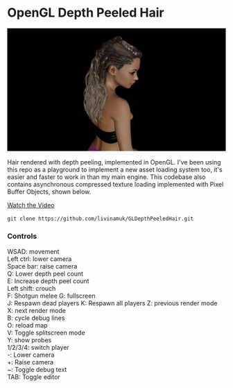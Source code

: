 # OpenGL Depth Peeled Hair

![Screenshot](Screenshot.jpg)

Hair rendered with depth peeling, implemented in OpenGL. 
I've been using this repo as a playground to implement a new asset loading system too, it's easier and faster to work in than my main engine. 
This codebase also contains asynchronous compressed texture loading implemented with Pixel Buffer Objects, shown below.

[Watch the Video](Video.mp4)

```
git clone https://github.com/livinamuk/GLDepthPeeledHair.git
```

### Controls
WSAD: movement<br>
Left ctrl: lower camera<br>
Space bar:  raise camera<br>
Q: Lower depth peel count<br>
E: Increase depth peel count<br>
Left shift: crouch<br>
F: Shotgun melee
G: fullscreen<br>
J: Respawn dead players
K: Respawn all players
Z: previous render mode<br>
X: next render mode<br>
B: cycle debug lines<br>
O: reload map<br>
V: Toggle splitscreen mode<br>
Y: show probes<br>
1/2/3/4: switch player<br>
-: Lower camera<br>
+: Raise camera<br>
~: Toggle debug text<br>
TAB: Toggle editor<br>
